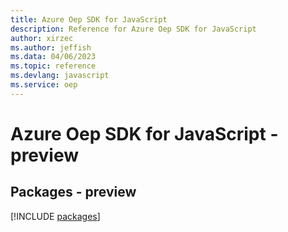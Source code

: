```yaml
---
title: Azure Oep SDK for JavaScript
description: Reference for Azure Oep SDK for JavaScript
author: xirzec
ms.author: jeffish
ms.data: 04/06/2023
ms.topic: reference
ms.devlang: javascript
ms.service: oep
---
```

# Azure Oep SDK for JavaScript - preview
## Packages - preview
[!INCLUDE [packages](oep-index.md)]